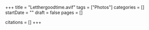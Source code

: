 +++
title = "Letthergoodtime.avif"
tags = ["Photos"]
categories = []
startDate = ""
draft = false
pages = []

citations = []
+++
